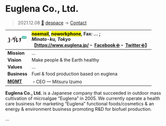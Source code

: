 # Euglena Co., Ltd.
> 2021.12.08 [🚀](../../index/index.md) [despace](../index.md) → [Contact](../contact.md)

|[![](../f/contact/e/euglena_logo1_thumb.png)](../f/contact/e/euglena_logo1.png)|<mark>noemail</mark>, <mark>noworkphone</mark>, Fax: … ;<br> *Minato-ku, Tokyo*<br> 【<https://www.euglena.jp/>・ [Facebook ⎆](https://www.facebook.com/euglena.co.jp)・ [Twitter ⎆](https://twitter.com/euglena_jp)】|
|:--|:--|
|**Mission**|…|
|**Vision**|Make people & the Earth healthy|
|**Values**|…|
|**Business**|Fuel & food production based on euglena|
|**[MGMT](../mgmt.md)**|・CEO — Mitsuru Izumo|

**Euglena Co., Ltd.** is a Japanese company that succeeded in outdoor mass cultivation of microalgae “Euglena” in 2005. We currently operate a health care business for marketing “Euglena” functional foods/cosmetics & an energy & environment business promoting R&D for biofuel production.

<p style="page-break-after:always"> </p>

…
